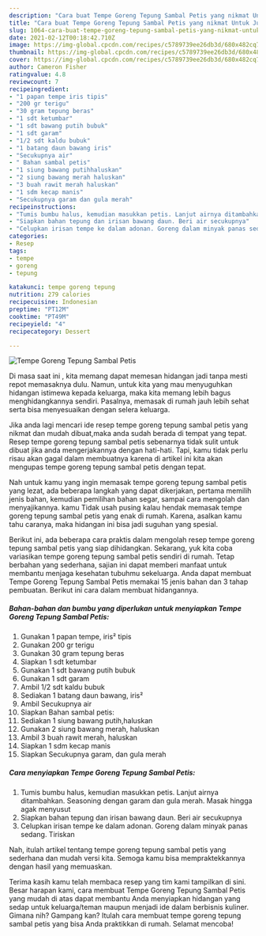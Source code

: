 ```yaml
---
description: "Cara buat Tempe Goreng Tepung Sambal Petis yang nikmat Untuk Jualan"
title: "Cara buat Tempe Goreng Tepung Sambal Petis yang nikmat Untuk Jualan"
slug: 1064-cara-buat-tempe-goreng-tepung-sambal-petis-yang-nikmat-untuk-jualan
date: 2021-02-12T00:18:42.710Z
image: https://img-global.cpcdn.com/recipes/c5789739ee26db3d/680x482cq70/tempe-goreng-tepung-sambal-petis-foto-resep-utama.jpg
thumbnail: https://img-global.cpcdn.com/recipes/c5789739ee26db3d/680x482cq70/tempe-goreng-tepung-sambal-petis-foto-resep-utama.jpg
cover: https://img-global.cpcdn.com/recipes/c5789739ee26db3d/680x482cq70/tempe-goreng-tepung-sambal-petis-foto-resep-utama.jpg
author: Cameron Fisher
ratingvalue: 4.8
reviewcount: 7
recipeingredient:
- "1 papan tempe iris tipis"
- "200 gr terigu"
- "30 gram tepung beras"
- "1 sdt ketumbar"
- "1 sdt bawang putih bubuk"
- "1 sdt garam"
- "1/2 sdt kaldu bubuk"
- "1 batang daun bawang iris"
- "Secukupnya air"
- " Bahan sambal petis"
- "1 siung bawang putihhaluskan"
- "2 siung bawang merah haluskan"
- "3 buah rawit merah haluskan"
- "1 sdm kecap manis"
- "Secukupnya garam dan gula merah"
recipeinstructions:
- "Tumis bumbu halus, kemudian masukkan petis. Lanjut airnya ditambahkan. Seasoning dengan garam dan gula merah. Masak hingga agak menyusut"
- "Siapkan bahan tepung dan irisan bawang daun. Beri air secukupnya"
- "Celupkan irisan tempe ke dalam adonan. Goreng dalam minyak panas sedang. Tiriskan"
categories:
- Resep
tags:
- tempe
- goreng
- tepung

katakunci: tempe goreng tepung 
nutrition: 279 calories
recipecuisine: Indonesian
preptime: "PT12M"
cooktime: "PT49M"
recipeyield: "4"
recipecategory: Dessert

---
```



![Tempe Goreng Tepung Sambal Petis](https://img-global.cpcdn.com/recipes/c5789739ee26db3d/680x482cq70/tempe-goreng-tepung-sambal-petis-foto-resep-utama.jpg)

Di masa  saat ini , kita memang dapat memesan hidangan jadi tanpa mesti repot memasaknya dulu. Namun, untuk kita yang mau menyuguhkan hidangan istimewa kepada keluarga, maka kita memang lebih bagus menghidangkannya sendiri. Pasalnya, memasak di rumah jauh lebih sehat serta bisa menyesuaikan dengan selera keluarga.

Jika anda lagi mencari ide resep tempe goreng tepung sambal petis yang nikmat dan mudah dibuat,maka anda sudah berada di tempat yang tepat. Resep tempe goreng tepung sambal petis  sebenarnya tidak sulit untuk dibuat jika anda mengerjakannya dengan hati-hati. Tapi, kamu tidak perlu risau akan gagal dalam membuatnya 
karena di artikel ini kita akan mengupas tempe goreng tepung sambal petis dengan tepat.  



Nah untuk kamu yang ingin memasak tempe goreng tepung sambal petis yang lezat, ada beberapa langkah yang dapat dikerjakan, pertama memilih jenis bahan, kemudian pemilihan bahan segar, sampai cara mengolah dan menyajikannya. kamu Tidak usah pusing kalau hendak memasak tempe goreng tepung sambal petis yang enak di rumah. Karena, asalkan kamu  tahu caranya, maka hidangan ini bisa jadi suguhan yang spesial.

Berikut ini, ada beberapa cara praktis  dalam mengolah resep tempe goreng tepung sambal petis yang siap dihidangkan. Sekarang, yuk kita coba variasikan tempe goreng tepung sambal petis sendiri di rumah. Tetap berbahan yang sederhana, sajian ini dapat memberi manfaat untuk membantu menjaga kesehatan tubuhmu sekeluarga. Anda dapat membuat Tempe Goreng Tepung Sambal Petis memakai 15 jenis bahan dan 3 tahap pembuatan. Berikut ini cara dalam membuat hidangannya.

<!--inarticleads1-->

##### Bahan-bahan dan bumbu yang diperlukan untuk menyiapkan Tempe Goreng Tepung Sambal Petis:

1. Gunakan 1 papan tempe, iris² tipis
1. Gunakan 200 gr terigu
1. Gunakan 30 gram tepung beras
1. Siapkan 1 sdt ketumbar
1. Gunakan 1 sdt bawang putih bubuk
1. Gunakan 1 sdt garam
1. Ambil 1/2 sdt kaldu bubuk
1. Sediakan 1 batang daun bawang, iris²
1. Ambil Secukupnya air
1. Siapkan  Bahan sambal petis:
1. Sediakan 1 siung bawang putih,haluskan
1. Gunakan 2 siung bawang merah, haluskan
1. Ambil 3 buah rawit merah, haluskan
1. Siapkan 1 sdm kecap manis
1. Siapkan Secukupnya garam, dan gula merah




<!--inarticleads2-->

##### Cara menyiapkan Tempe Goreng Tepung Sambal Petis:

1. Tumis bumbu halus, kemudian masukkan petis. Lanjut airnya ditambahkan. Seasoning dengan garam dan gula merah. Masak hingga agak menyusut
1. Siapkan bahan tepung dan irisan bawang daun. Beri air secukupnya
1. Celupkan irisan tempe ke dalam adonan. Goreng dalam minyak panas sedang. Tiriskan




Nah, itulah artikel tentang  tempe goreng tepung sambal petis  yang sederhana dan mudah versi kita. Semoga kamu bisa mempraktekkannya dengan hasil yang memuaskan. 

Terima kasih kamu telah membaca resep yang tim kami tampilkan di sini. Besar harapan kami, cara membuat  Tempe Goreng Tepung Sambal Petis yang mudah di atas dapat membantu Anda menyiapkan hidangan yang sedap untuk keluarga/teman maupun menjadi ide dalam berbisnis kuliner. Gimana nih? Gampang kan? Itulah cara membuat tempe goreng tepung sambal petis yang bisa Anda praktikkan di rumah. Selamat mencoba!

